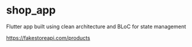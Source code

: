 # shop_app

Flutter app built using clean architecture and BLoC for state management

https://fakestoreapi.com/products